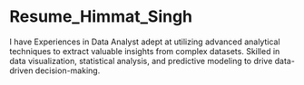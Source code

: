 # Resume_Himmat_Singh
I have Experiences in Data Analyst adept at utilizing advanced analytical techniques to extract valuable insights from complex datasets. Skilled in data visualization, statistical analysis, and predictive modeling to drive data-driven decision-making. 
